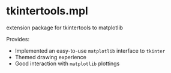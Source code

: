 # tkintertools.mpl


extension package for tkintertools to matplotlib

Provides:

* Implemented an easy-to-use `matplotlib` interface to `tkinter`
* Themed drawing experience
* Good interaction with `matplotlib` plottings


